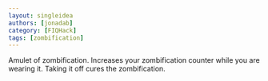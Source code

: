 ```yaml
---
layout: singleidea
authors: [jonadab]
category: [FIQHack]
tags: [zombification]
---
```

Amulet of zombification. Increases your zombification counter while you are wearing it. Taking it off cures the zombification.
